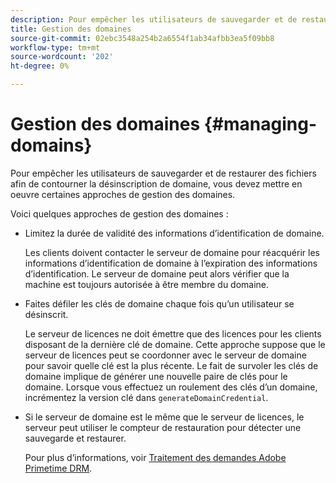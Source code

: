 ```yaml
---
description: Pour empêcher les utilisateurs de sauvegarder et de restaurer des fichiers afin de contourner la désinscription de domaine, vous devez mettre en oeuvre certaines approches de gestion des domaines.
title: Gestion des domaines
source-git-commit: 02ebc3548a254b2a6554f1ab34afbb3ea5f09bb8
workflow-type: tm+mt
source-wordcount: '202'
ht-degree: 0%

---
```


# Gestion des domaines {#managing-domains}

Pour empêcher les utilisateurs de sauvegarder et de restaurer des fichiers afin de contourner la désinscription de domaine, vous devez mettre en oeuvre certaines approches de gestion des domaines.

Voici quelques approches de gestion des domaines :

* Limitez la durée de validité des informations d’identification de domaine.

  Les clients doivent contacter le serveur de domaine pour réacquérir les informations d’identification de domaine à l’expiration des informations d’identification. Le serveur de domaine peut alors vérifier que la machine est toujours autorisée à être membre du domaine.
* Faites défiler les clés de domaine chaque fois qu’un utilisateur se désinscrit.

  Le serveur de licences ne doit émettre que des licences pour les clients disposant de la dernière clé de domaine. Cette approche suppose que le serveur de licences peut se coordonner avec le serveur de domaine pour savoir quelle clé est la plus récente. Le fait de survoler les clés de domaine implique de générer une nouvelle paire de clés pour le domaine. Lorsque vous effectuez un roulement des clés d’un domaine, incrémentez la version clé dans `generateDomainCredential`.
* Si le serveur de domaine est le même que le serveur de licences, le serveur peut utiliser le compteur de restauration pour détecter une sauvegarde et restaurer.

  Pour plus d’informations, voir [Traitement des demandes Adobe Primetime DRM](../../protecting-content/implementing-the-license-server/processing-drm-requests.md).
